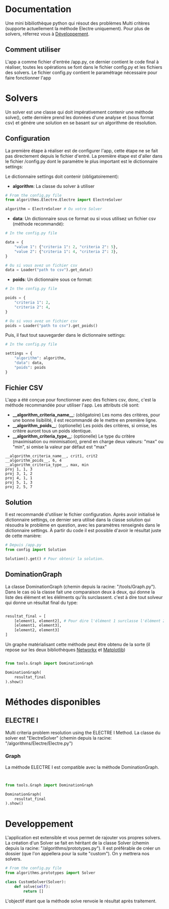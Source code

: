# Documentation
Une mini bibiliothèque python qui résout des problèmes Multi critères (supporte actuellement la méthode Electre uniquement).
Pour plus de solvers, réferrez vous à [Développement](#developpement).
## Comment utiliser
L'app a comme fichier d'entrée /app.py, ce dernier contient le code final à réaliser, toutes les opérations se font dans le fichier config.py et les fichiers des solvers.
Le fichier config.py contient le paramétrage nécessaire pour faire fonctionner l'app

# Solvers
Un solver est une classe qui doit impérativement contenir une méthode solve(), cette dernière prend les données d'une analyse et (sous format csv) et génére une solution en se basant sur un algorithme de résolution.
## Configuration
La première étape à réaliser est de configurer l'app, cette étape ne se fait pas directement depuis le fichier d'entré.
La première étape est d'aller dans le fichier /config.py dont le paramètre le plus important est le dictionnaire settings:

Le dictionnaire settings doit contenir (obligatoirement):
- **algorithm**: La classe du solver à utiliser 

```python
# From the config.py file
from algorithms.Electre.Electre import ElectreSolver

algorithm = ElectreSolver # Ou votre Solver
```

- **data**: Un dictionnaire sous ce format ou si vous utilisez un fichier csv (méthode recommandé):

```python
# In the config.py file

data = {
    "value 1": {"criteria 1": 2, "criteria 2": 5},
    "value 2": {"criteria 1": 4, "criteria 2": 3},
}

# Ou si vous avez un fichier csv 
data = Loader("path to csv").get_data()
```

- **poids**: Un dictionnaire sous ce format:

```python
# In the config.py file

poids = {
    "criteria 1": 2,
    "criteria 2": 4,
}

# Ou si vous avez un fichier csv
poids = Loader("path to csv").get_poids()
```

Puis, il faut tout sauvegarder dans le dictionnaire settings:

```python
# In the config.py file

settings = {
    "algorithm": algorithm,
    "data": data,
    "poids": poids
}

```

## Fichier CSV
L'app a été conçue pour fonctionner avec des fichiers csv, donc, c'est la méthode recommandée pour utiliser l'app.
Les attributs clé sont: 
- **\_\_algorithm_criteria_name\_\_**: (obligatoire) Les noms des critères, pour une bonne lisibilité, il est recommandé de le mettre en première ligne.
- **\_\_algorithm_poids\_\_**: (optionelle) Les poids des critères, si omise, les critère auront tous un poids identique.
- **\_\_algorithm_criteria_type\_\_**: (optionelle) Le type du critère (maximisation ou minimisation), prend en charge deux valeurs: "max" ou "min", si omise la valeur par défaut est "max"

```csv
__algorithm_criteria_name__, crit1, crit2
__algorithm_poids__, 6, 4
__algorithm_criteria_type__, max, min
proj 1, 1, 3 
proj 3, 1, 2
proj 4, 1, 1 
proj 5, 1, 3
proj 2, 5, 7
```

## Solution
Il est recommandé d'utiliser le fichier configuration.
Après avoir initialisé le dictionnaire settings, ce dernier sera utilisé dans la classe solution qui résoudra le problème en question, avec les paramètres renseignés dans le dictionnaire settings. À partir du code il est possible d'avoir le résultat juste de cette manière:
```python
# Depuis /app.py
from config import Solution

Solution().get() # Pour obtenir la solution.
```

## DominationGraph
La classe DominationGraph (chemin depuis la racine: "/tools/Graph.py").
Dans le cas où la classe fait une comparaison deux à deux, qui donne la liste des élément et les élélments qu'ils surclassent. c'est à dire tout solveur qui donne un résultat final du type:

```python

resultat_final = [
    [element1, element2], # Pour dire l'élément 1 surclasse l'élément 2
    [element1, element3], 
    [element2, element3]
]
```

Un graphe matérialisant cette méthode peut être obtenu de la sorte (il repose sur les deux bibliothèques [Networkx](https://networkx.org/) et [Matplotlib](https://matplotlib.org/))

```python

from tools.Graph import DominationGraph

DominationGraph(
    resultat_final
).show()
```

# Méthodes disponibles
## ELECTRE I
Multi criteria problem resolution using the ELECTRE I Method.
La classe du solver est "ElectreSolver" (chemin depuis la racine: "/algorithms/Electre/Electre.py")
### Graph
La méthode ELECTRE I est compatible avec la méthode DominationGraph.
```python


from tools.Graph import DominationGraph

DominationGraph(
    resultat_final
).show()
```

# Developpement
L'application est extensible et vous permet de rajouter vos propres solvers.
La création d'un Solver se fait en héritant de la classe Solver (chemin depuis la racine: "/algorithms/prototypes.py").
Il est préférable de créer un dossier (que l'on appellera pour la suite "custom").
On y mettrera nos solvers. 


```python
# From the config.py file
from algorithms.prototypes import Solver

class CustomSolver(Solver):
    def solve(self):
        return []
```

L'objectif étant que la méthode solve renvoie le résultat après traitement.